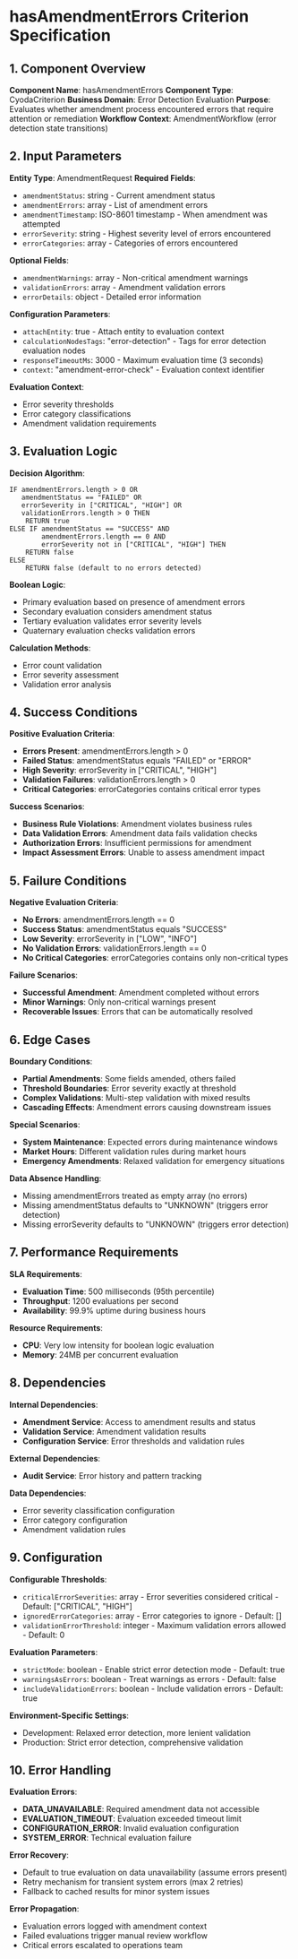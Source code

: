 # hasAmendmentErrors Criterion Specification

## 1. Component Overview
**Component Name**: hasAmendmentErrors
**Component Type**: CyodaCriterion
**Business Domain**: Error Detection Evaluation
**Purpose**: Evaluates whether amendment process encountered errors that require attention or remediation
**Workflow Context**: AmendmentWorkflow (error detection state transitions)

## 2. Input Parameters
**Entity Type**: AmendmentRequest
**Required Fields**:
- `amendmentStatus`: string - Current amendment status
- `amendmentErrors`: array - List of amendment errors
- `amendmentTimestamp`: ISO-8601 timestamp - When amendment was attempted
- `errorSeverity`: string - Highest severity level of errors encountered
- `errorCategories`: array - Categories of errors encountered

**Optional Fields**:
- `amendmentWarnings`: array - Non-critical amendment warnings
- `validationErrors`: array - Amendment validation errors
- `errorDetails`: object - Detailed error information

**Configuration Parameters**:
- `attachEntity`: true - Attach entity to evaluation context
- `calculationNodesTags`: "error-detection" - Tags for error detection evaluation nodes
- `responseTimeoutMs`: 3000 - Maximum evaluation time (3 seconds)
- `context`: "amendment-error-check" - Evaluation context identifier

**Evaluation Context**:
- Error severity thresholds
- Error category classifications
- Amendment validation requirements

## 3. Evaluation Logic
**Decision Algorithm**:
```
IF amendmentErrors.length > 0 OR
   amendmentStatus == "FAILED" OR
   errorSeverity in ["CRITICAL", "HIGH"] OR
   validationErrors.length > 0 THEN
    RETURN true
ELSE IF amendmentStatus == "SUCCESS" AND
        amendmentErrors.length == 0 AND
        errorSeverity not in ["CRITICAL", "HIGH"] THEN
    RETURN false
ELSE
    RETURN false (default to no errors detected)
```

**Boolean Logic**:
- Primary evaluation based on presence of amendment errors
- Secondary evaluation considers amendment status
- Tertiary evaluation validates error severity levels
- Quaternary evaluation checks validation errors

**Calculation Methods**:
- Error count validation
- Error severity assessment
- Validation error analysis

## 4. Success Conditions
**Positive Evaluation Criteria**:
- **Errors Present**: amendmentErrors.length > 0
- **Failed Status**: amendmentStatus equals "FAILED" or "ERROR"
- **High Severity**: errorSeverity in ["CRITICAL", "HIGH"]
- **Validation Failures**: validationErrors.length > 0
- **Critical Categories**: errorCategories contains critical error types

**Success Scenarios**:
- **Business Rule Violations**: Amendment violates business rules
- **Data Validation Errors**: Amendment data fails validation checks
- **Authorization Errors**: Insufficient permissions for amendment
- **Impact Assessment Errors**: Unable to assess amendment impact

## 5. Failure Conditions
**Negative Evaluation Criteria**:
- **No Errors**: amendmentErrors.length == 0
- **Success Status**: amendmentStatus equals "SUCCESS"
- **Low Severity**: errorSeverity in ["LOW", "INFO"]
- **No Validation Errors**: validationErrors.length == 0
- **No Critical Categories**: errorCategories contains only non-critical types

**Failure Scenarios**:
- **Successful Amendment**: Amendment completed without errors
- **Minor Warnings**: Only non-critical warnings present
- **Recoverable Issues**: Errors that can be automatically resolved

## 6. Edge Cases
**Boundary Conditions**:
- **Partial Amendments**: Some fields amended, others failed
- **Threshold Boundaries**: Error severity exactly at threshold
- **Complex Validations**: Multi-step validation with mixed results
- **Cascading Effects**: Amendment errors causing downstream issues

**Special Scenarios**:
- **System Maintenance**: Expected errors during maintenance windows
- **Market Hours**: Different validation rules during market hours
- **Emergency Amendments**: Relaxed validation for emergency situations

**Data Absence Handling**:
- Missing amendmentErrors treated as empty array (no errors)
- Missing amendmentStatus defaults to "UNKNOWN" (triggers error detection)
- Missing errorSeverity defaults to "UNKNOWN" (triggers error detection)

## 7. Performance Requirements
**SLA Requirements**:
- **Evaluation Time**: 500 milliseconds (95th percentile)
- **Throughput**: 1200 evaluations per second
- **Availability**: 99.9% uptime during business hours

**Resource Requirements**:
- **CPU**: Very low intensity for boolean logic evaluation
- **Memory**: 24MB per concurrent evaluation

## 8. Dependencies
**Internal Dependencies**:
- **Amendment Service**: Access to amendment results and status
- **Validation Service**: Amendment validation results
- **Configuration Service**: Error thresholds and validation rules

**External Dependencies**:
- **Audit Service**: Error history and pattern tracking

**Data Dependencies**:
- Error severity classification configuration
- Error category configuration
- Amendment validation rules

## 9. Configuration
**Configurable Thresholds**:
- `criticalErrorSeverities`: array - Error severities considered critical - Default: ["CRITICAL", "HIGH"]
- `ignoredErrorCategories`: array - Error categories to ignore - Default: []
- `validationErrorThreshold`: integer - Maximum validation errors allowed - Default: 0

**Evaluation Parameters**:
- `strictMode`: boolean - Enable strict error detection mode - Default: true
- `warningsAsErrors`: boolean - Treat warnings as errors - Default: false
- `includeValidationErrors`: boolean - Include validation errors - Default: true

**Environment-Specific Settings**:
- Development: Relaxed error detection, more lenient validation
- Production: Strict error detection, comprehensive validation

## 10. Error Handling
**Evaluation Errors**:
- **DATA_UNAVAILABLE**: Required amendment data not accessible
- **EVALUATION_TIMEOUT**: Evaluation exceeded timeout limit
- **CONFIGURATION_ERROR**: Invalid evaluation configuration
- **SYSTEM_ERROR**: Technical evaluation failure

**Error Recovery**:
- Default to true evaluation on data unavailability (assume errors present)
- Retry mechanism for transient system errors (max 2 retries)
- Fallback to cached results for minor system issues

**Error Propagation**:
- Evaluation errors logged with amendment context
- Failed evaluations trigger manual review workflow
- Critical errors escalated to operations team
